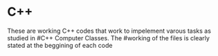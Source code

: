 # C++
These are working C++ codes that work to impelement varous tasks as studied in #C++ Computer Classes. 
The #working of the files is clearly stated at the beggining of each code
